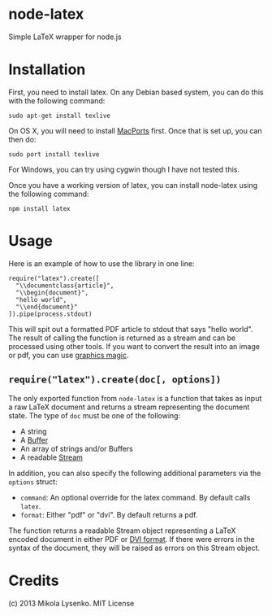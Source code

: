 node-latex
==========

Simple LaTeX wrapper for node.js

Installation
============

First, you need to install latex.  On any Debian based system, you can do this with the following command:

    sudo apt-get install texlive

On OS X, you will need to install [MacPorts](http://www.macports.org/) first.  Once that is set up, you can then do:

    sudo port install texlive
    
For Windows, you can try using cygwin though I have not tested this.

Once you have a working version of latex, you can install node-latex using the following command:

    npm install latex
    
Usage
=====

Here is an example of how to use the library in one line:

    require("latex").create([
      "\\documentclass{article}",
      "\\begin{document}",
      "hello world",
      "\\end{document}"
    ]).pipe(process.stdout)

This will spit out a formatted PDF article to stdout that says "hello world".  The result of calling the function is returned as a stream and can be processed using other tools.  If you want to convert the result into an image or pdf, you can use [graphics magic](http://aheckmann.github.com/gm/).

`require("latex").create(doc[, options])`
----------------------------------
The only exported function from `node-latex` is a function that takes as input a raw LaTeX document and returns a stream representing the document state. The type of `doc` must be one of the following:

* A string
* A [Buffer](http://nodejs.org/api/buffer.html)
* An array of strings and/or Buffers
* A readable [Stream](http://nodejs.org/api/stream.html)

In addition, you can also specify the following additional parameters via the `options` struct:

* `command`: An optional override for the latex command.  By default calls `latex`.
* `format`: Either "pdf" or "dvi".  By default returns a pdf.

The function returns a readable Stream object representing a LaTeX encoded document in either PDF or [DVI format](http://en.wikipedia.org/wiki/Device_independent_file_format).  If there were errors in the syntax of the document, they will be raised as errors on this Stream object.

Credits
=======
(c) 2013 Mikola Lysenko.  MIT License
